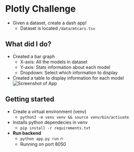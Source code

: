 # Plotly Challenge

- Given a dataset, create a dash app!
    - Dataset is located `/data/mtcars.tsv`

## What did I do?

- Created a bar graph
    - X-axis: All the models in dataset
    - Y-axis: Stats information about each model 
    - Dropdown: Select which information to display
- Created a table to display information for each model
![Screenshot of App](https://i.imgur.com/ISRGLOe.png)

## Getting started

- Create a virtual environment (venv)
    - `python3 -m venv venv && source venv/bin/activate`
- Installs python dependecies in venv 
    - `pip install -r requirements.txt`
- **Run backend**
    - `python app.py run` :fire:
    - Running on port 8050 
